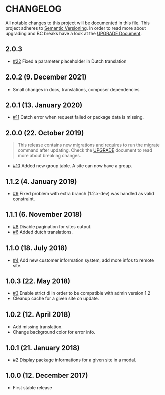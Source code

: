 # CHANGELOG

All notable changes to this project will be documented in this file. This project adheres to [Semantic Versioning](http://semver.org/).
In order to read more about upgrading and BC breaks have a look at the [UPGRADE Document](UPGRADE.md).

## 2.0.3

+ [#22](https://github.com/luyadev/luya-module-remoteadmin/pull/22) Fixed a parameter placeholder in Dutch translation

## 2.0.2 (9. December 2021)

+ Small changes in docs, translations, composer dependencies

## 2.0.1 (13. January 2020)

+ [#11](https://github.com/luyadev/luya-module-remoteadmin/issues/11) Catch error when request failed or package data is missing.

## 2.0.0 (22. October 2019)

> This release contains new migrations and requires to run the migrate command after updating. Check the [UPGRADE](UPGRADE.md) document to read more about breaking changes.

+ [#10](https://github.com/luyadev/luya-module-remoteadmin/issues/10) Added new group table. A site can now have a group.

## 1.1.2 (4. January 2019)

+ [#9](https://github.com/luyadev/luya-module-remoteadmin/issues/9) Fixed problem with extra branch (1.2.x-dev) was handled as valid constraint.

## 1.1.1 (6. November 2018)

+ [#8](https://github.com/luyadev/luya-module-remoteadmin/issues/8) Disable pagination for sites output.
+ [#6](https://github.com/luyadev/luya-module-remoteadmin/pull/6) Added dutch translations.

## 1.1.0 (18. July 2018)

+ [#4](https://github.com/luyadev/luya-module-remoteadmin/issues/4) Add new customer information system, add more infos to remote site.

## 1.0.3 (22. May 2018)

+ [#3](https://github.com/luyadev/luya-module-remoteadmin/issues/3) Enable strict di in order to be compatible with admin version 1.2
+ Cleanup cache for a given site on update.

## 1.0.2 (12. April 2018)

+ Add missing translation.
+ Change background color for error info.

## 1.0.1 (21. January 2018)

+ [#2](https://github.com/luyadev/luya-module-remoteadmin/issues/2) Display package informations for a given site in a modal.

## 1.0.0 (12. December 2017)

+ First stable release
